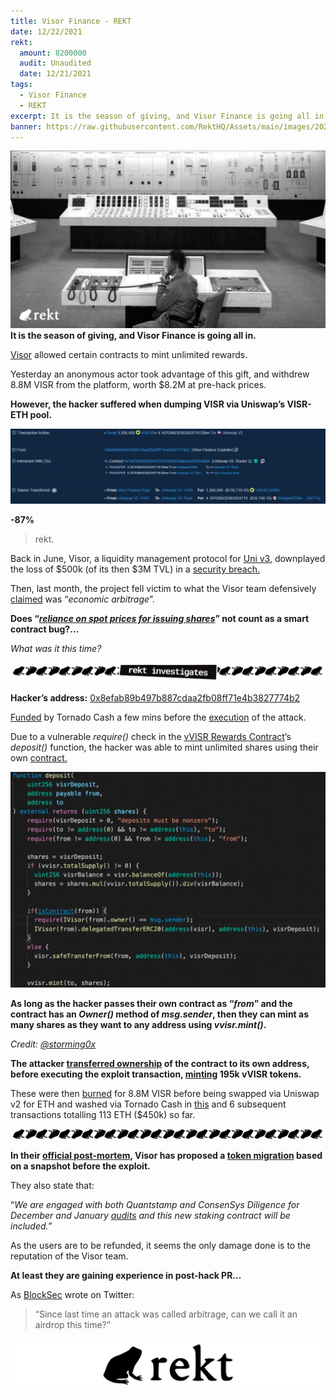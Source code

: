 ```yaml
---
title: Visor Finance - REKT
date: 12/22/2021
rekt:
  amount: 8200000
  audit: Unaudited 
  date: 12/21/2021
tags:
  - Visor Finance
  - REKT
excerpt: It is the season of giving, and Visor Finance is going all in. Visor allowed an anonymous actor to mint $8.2M in VISR.
banner: https://raw.githubusercontent.com/RektHQ/Assets/main/images/2021/12/visor-header.png
---
```

![](https://raw.githubusercontent.com/RektHQ/Assets/main/images/2021/12/visor-header.png)
**It is the season of giving, and Visor Finance is going all in.**

[Visor](https://www.visor.finance/) allowed certain contracts to mint unlimited rewards.

Yesterday an anonymous actor took advantage of this gift, and withdrew 8.8M VISR from the platform, worth $8.2M at pre-hack prices.

**However, the hacker suffered when dumping VISR via Uniswap’s VISR-ETH pool.**

![](https://raw.githubusercontent.com/RektHQ/Assets/main/images/2021/12/visor-priceimpact.png)

**-87%**

>rekt.

Back in June, Visor, a liquidity management protocol for [Uni v3](https://rekt.news/uniswap-v3-lp-rekt/), downplayed the loss of $500k (of its then $3M TVL) in a [security breach.](https://visorfinance.medium.com/visor-beta-incident-report-1b2521b9266)

Then, last month, the project fell victim to what the Visor team defensively [claimed](https://twitter.com/VisorFinance/status/1464574917056385025) was “_economic arbitrage_”. 

**Does “_[reliance on spot prices for issuing shares](https://twitter.com/Mudit__Gupta/status/1464657484367339527)_” not count as a smart contract bug?…**

_What was it this time?_

![](https://raw.githubusercontent.com/RektHQ/Assets/main/images/2021/09/rekt-investigates-linebreak.png)

**Hacker’s address:** [0x8efab89b497b887cdaa2fb08ff71e4b3827774b2](https://etherscan.io/address/0x8efab89b497b887cdaa2fb08ff71e4b3827774b2)

[Funded](https://etherscan.io/tx/0x660b97542ade1e533bd5e098dbe53da26b63d53a3c2c4dd46b481a91bd075ead) by Tornado Cash a few mins before the [execution](https://etherscan.io/tx/0x69272d8c84d67d1da2f6425b339192fa472898dce936f24818fda415c1c1ff3f) of the attack.

Due to a vulnerable _require()_ check in the [vVISR Rewards Contract](https://etherscan.io/address/0xc9f27a50f82571c1c8423a42970613b8dbda14ef#code)’s _deposit()_ function, the hacker was able to mint unlimited shares using their own [contract.](https://etherscan.io/address/0x10c509aa9ab291c76c45414e7cdbd375e1d5ace8)

![](https://raw.githubusercontent.com/RektHQ/Assets/main/images/2021/12/visor-code.png)

**As long as the hacker passes their own contract as “_from_” and the contract has an _Owner()_ method of _msg.sender_, then they can mint as many shares as they want to any address using _vvisr.mint()_.**

_Credit: [@storming0x](https://twitter.com/storming0x/status/1473321779250802693)_

**The attacker [transferred ownership](https://etherscan.io/tx/0x27f2210536553392cf180c0b37055b3dc92094a5d585d7d2a51f790c9145e47c) of the contract to its own address, before executing the exploit transaction, [minting](https://etherscan.io/tx/0x69272d8c84d67d1da2f6425b339192fa472898dce936f24818fda415c1c1ff3f) 195k vVISR tokens.**

These were then [burned](https://etherscan.io/tx/0x6eabef1bf310a1361041d97897c192581cd9870f6a39040cd24d7de2335b4546) for 8.8M VISR before being swapped via Uniswap v2 for ETH and washed via Tornado Cash in [this](https://etherscan.io/tx/0x0e16210218ecc487a35b9ff48fe3d9f3e9b0f50330f9e7805e38135732b85270) and 6 subsequent transactions totalling 113 ETH ($450k) so far.

![](https://raw.githubusercontent.com/RektHQ/Assets/main/images/2021/03/rekt-linebreak.png)

**In their [official post-mortem](https://medium.com/visorfinance/post-mortem-for-vvisr-staking-contract-exploit-and-upcoming-migration-7920e1dee55a), Visor has proposed a [token migration](https://twitter.com/VisorFinance/status/1473317327601078279) based on a snapshot before the exploit.**

They also state that:

“_We are engaged with both Quantstamp and ConsenSys Diligence for December and January [audits](https://docs.visor.finance/learn/audits) and this new staking contract will be included._”

As the users are to be refunded, it seems the only damage done is to the reputation of the Visor team.

**At least they are gaining experience in post-hack PR…**

As [BlockSec](https://twitter.com/BlockSecTeam/status/1473343144620015619) wrote on Twitter:

>“Since last time an attack was called arbitrage, can we call it an airdrop this time?”

![](https://raw.githubusercontent.com/RektHQ/Assets/main/images/2021/08/rekt-outline-conc.png)
